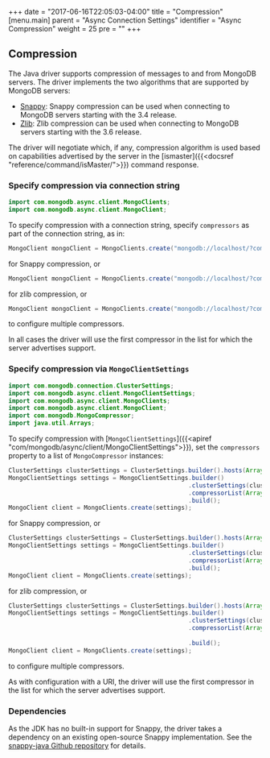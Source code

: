+++
date = "2017-06-16T22:05:03-04:00"
title = "Compression"
[menu.main]
  parent = "Async Connection Settings"
  identifier = "Async Compression"
  weight = 25
  pre = "<i class='fa'></i>"
+++

## Compression

The Java driver supports compression of messages to and from MongoDB servers.  The driver implements the two algorithms that are 
supported by MongoDB servers:

* [Snappy](https://google.github.io/snappy/): Snappy compression can be used when connecting to MongoDB servers starting with the 3.4 
release.
* [Zlib](https://zlib.net/): Zlib compression can be used when connecting to MongoDB servers starting with the 3.6 release.

The driver will negotiate which, if any, compression algorithm is used based on capabilities advertised by the server in
the [ismaster]({{<docsref "reference/command/isMaster/">}}) command response. 

### Specify compression via connection string

```java
import com.mongodb.async.client.MongoClients;
import com.mongodb.async.client.MongoClient;

```

To specify compression with a connection string, specify `compressors` as part of the connection string, as in:

```java
MongoClient mongoClient = MongoClients.create("mongodb://localhost/?compressors=snappy");
```

for Snappy compression, or

```java
MongoClient mongoClient = MongoClients.create("mongodb://localhost/?compressors=zlib");
```

for zlib compression, or 


```java
MongoClient mongoClient = MongoClients.create("mongodb://localhost/?compressors=snappy,zlib");
```

to configure multiple compressors. 

In all cases the driver will use the first compressor in the list for which the server advertises support. 

### Specify compression via `MongoClientSettings`

```java
import com.mongodb.connection.ClusterSettings;
import com.mongodb.async.client.MongoClientSettings;
import com.mongodb.async.client.MongoClients;
import com.mongodb.async.client.MongoClient;
import com.mongodb.MongoCompressor;
import java.util.Arrays;

```

To specify compression with [`MongoClientSettings`]({{<apiref "com/mongodb/async/client/MongoClientSettings">}}), set the `compressors` property 
to a list of `MongoCompressor` instances:

```java
ClusterSettings clusterSettings = ClusterSettings.builder().hosts(Arrays.asList(new ServerAddress("localhost"))).build();
MongoClientSettings settings = MongoClientSettings.builder()
                                                  .clusterSettings(clusterSettings);
                                                  .compressorList(Arrays.asList(MongoCompressor.createSnappyCompressor()))
                                                  .build();
MongoClient client = MongoClients.create(settings);
```

for Snappy compression, or

```java
ClusterSettings clusterSettings = ClusterSettings.builder().hosts(Arrays.asList(new ServerAddress("localhost"))).build();
MongoClientSettings settings = MongoClientSettings.builder()
                                                  .clusterSettings(clusterSettings);
                                                  .compressorList(Arrays.asList(MongoCompressor.createZlibCompressor()))
                                                  .build();
MongoClient client = MongoClients.create(settings);
```

for zlib compression, or

```java
ClusterSettings clusterSettings = ClusterSettings.builder().hosts(Arrays.asList(new ServerAddress("localhost"))).build();
MongoClientSettings settings = MongoClientSettings.builder()
                                                  .clusterSettings(clusterSettings);
                                                  .compressorList(Arrays.asList(MongoCompressor.createSnappyCompressor(),
                                                                                MongoCompressor.createZlibCompressor()))
                                                  .build();
MongoClient client = MongoClients.create(settings);
```

to configure multiple compressors. 

As with configuration with a URI, the driver will use the first compressor in the list for which the server advertises support. 

### Dependencies

As the JDK has no built-in support for Snappy, the driver takes a dependency on an existing open-source Snappy implementation.  See the
[snappy-java Github repository](https://github.com/xerial/snappy-java) for details.

 